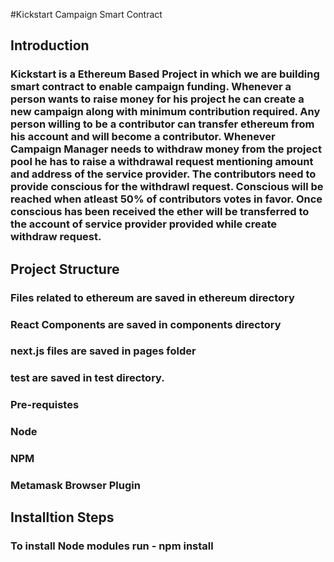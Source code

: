 #Kickstart Campaign Smart Contract

## Introduction
### Kickstart is a Ethereum Based Project in which we are building smart contract to enable campaign funding.  Whenever a person wants to raise money for his project he can create a new campaign along with minimum contribution required. Any person willing to be a contributor can transfer ethereum from his account and will become a contributor. Whenever Campaign Manager needs to withdraw money from the project pool he has to raise a withdrawal request mentioning amount and address of the service provider. The contributors need to provide conscious for the withdrawl request. Conscious will be reached when atleast 50% of contributors votes in favor. Once conscious has been received the ether will be transferred to the account of service provider provided while create withdraw request.

## Project Structure
### Files related to ethereum are saved in ethereum directory
### React Components are saved in components directory
### next.js files are saved in pages folder
### test are saved in test directory.

### Pre-requistes
### Node
### NPM
### Metamask Browser Plugin

## Installtion Steps
### To install Node modules run - npm install

